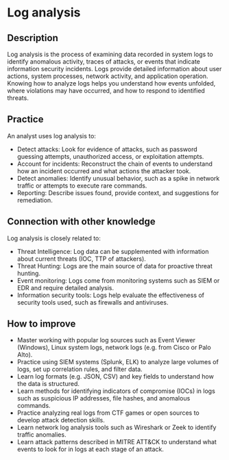 # Log analysis

## Description
Log analysis is the process of examining data recorded in system logs to identify anomalous activity, traces of attacks, or events that indicate information security incidents. Logs provide detailed information about user actions, system processes, network activity, and application operation. Knowing how to analyze logs helps you understand how events unfolded, where violations may have occurred, and how to respond to identified threats.

## Practice
An analyst uses log analysis to:
- Detect attacks: Look for evidence of attacks, such as password guessing attempts, unauthorized access, or exploitation attempts.
- Account for incidents: Reconstruct the chain of events to understand how an incident occurred and what actions the attacker took.
- Detect anomalies: Identify unusual behavior, such as a spike in network traffic or attempts to execute rare commands.
- Reporting: Describe issues found, provide context, and suggestions for remediation.

## Connection with other knowledge
Log analysis is closely related to:
- Threat Intelligence: Log data can be supplemented with information about current threats (IOC, TTP of attackers).
- Threat Hunting: Logs are the main source of data for proactive threat hunting.
- Event monitoring: Logs come from monitoring systems such as SIEM or EDR and require detailed analysis.
- Information security tools: Logs help evaluate the effectiveness of security tools used, such as firewalls and antiviruses.

## How to improve
- Master working with popular log sources such as Event Viewer (Windows), Linux system logs, network logs (e.g. from Cisco or Palo Alto).
- Practice using SIEM systems (Splunk, ELK) to analyze large volumes of logs, set up correlation rules, and filter data.
- Learn log formats (e.g. JSON, CSV) and key fields to understand how the data is structured.
- Learn methods for identifying indicators of compromise (IOCs) in logs such as suspicious IP addresses, file hashes, and anomalous commands.
- Practice analyzing real logs from CTF games or open sources to develop attack detection skills.
- Learn network log analysis tools such as Wireshark or Zeek to identify traffic anomalies.
- Learn attack patterns described in MITRE ATT&CK to understand what events to look for in logs at each stage of an attack.

